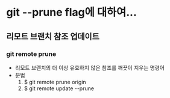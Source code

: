 # git --prune flag에 대하여...

## 리모트 브랜치 참조 업데이트

### git remote prune

- 리모트 브랜치의 더 이상 유효하지 않은 참조를 깨끗이 지우는 명령어
- 문법
  1. $ git remote prune origin
  2. $ git remote update --prune
